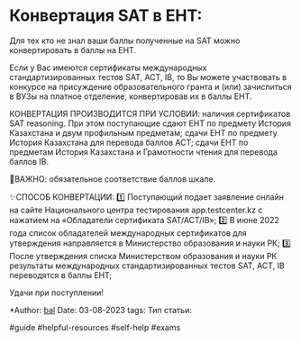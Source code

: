 # Конвертация SAT в ЕНТ:

Для тех кто не знал ваши баллы полученные на SAT можно конвертировать в баллы на ЕНТ.

Если у Вас имеются сертификаты международных стандартизированных тестов SAT, ACT, IB, то Вы можете участвовать в конкурсе на присуждение образовательного гранта и (или) зачислиться в ВУЗы на платное отделение, конвертировав их в баллы ЕНТ. 

КОНВЕРТАЦИЯ ПРОИЗВОДИТСЯ ПРИ УСЛОВИИ: наличия сертификатов SAT reasoning. При этом поступающие сдают ЕНТ по предмету История Казахстана и двум профильным предметам; сдачи ЕНТ по предмету История Казахстана для перевода баллов АСТ; сдачи ЕНТ по предметам История Казахстана и Грамотности чтения для перевода баллов IB.

📌ВАЖНО: обязательное соответствие баллов шкале.

✨СПОСОБ КОНВЕРТАЦИИ:
1️⃣ Поступающий подает заявление онлайн на сайте Национального центра тестирования app.testcenter.kz с нажатием на «Обладатели сертификата SAT/ACT/IB»;
2️⃣ В июне 2022 года список обладателей международных сертификатов для утверждения направляется в Министерство образования и науки РК;
3️⃣ После утверждения списка Министерством образования и науки РК результаты международных стандартизированных тестов SAT, ACT, IB переводятся в баллы ЕНТ;

Удачи при поступлении!

*Author: [bal](https://t.me/baalkaa)
Date: 03-08-2023
tags:
Тип статьи:

#guide 
#helpful-resources
#self-help
#exams 
